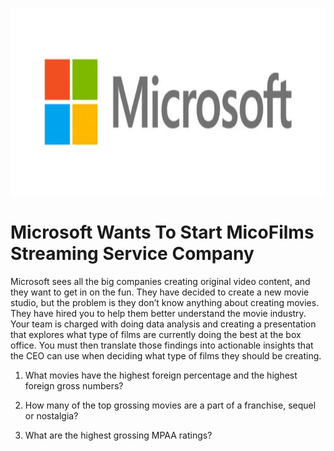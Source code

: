 <p align="center">
  <img width="800" height="300" src="https://github.com/JelaniThomas/FinalProjectPhase1/blob/d62b59f3a06c6a6e3edb25851b29824b82f5bd90/Photos/microsoft.jpeg">
</p>

# Microsoft Wants To Start MicoFilms Streaming Service Company

Microsoft sees all the big companies creating original video content, and they want to get in on the fun. They have decided to create a new movie studio, but the problem is they don’t know anything about creating movies. They have hired you to help them better understand the movie industry. Your team is charged with doing data analysis and creating a presentation that explores what type of films are currently doing the best at the box office. You must then translate those findings into actionable insights that the CEO can use when deciding what type of films they should be creating.

1. What movies have the highest foreign percentage and the highest foreign gross numbers?

2. How many of the top grossing movies are a part of a franchise, sequel or nostalgia?

3. What are the highest grossing MPAA ratings?


